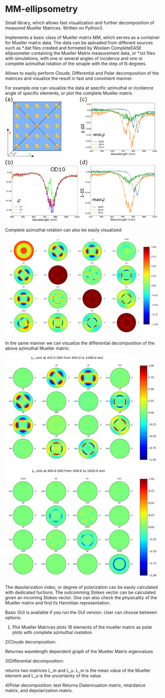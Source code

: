 # MM-ellipsometry
Small library, which allows fast visualization and further decomposition of measured Mueller Matrices.
Written on Python3.

Implements a basic class of Mueller matrix MM, which serves as a container for Mueller matrix data. The data can be aploaded from different sources such as *.dat files created and formated by Woolam CompleteEASE ellipsometer containing the Mueller Matrix measurement data, or *.txt files with simulations, with one or several angles of incidence and one or complete azimuthal rotation of the smaple with the step of N degrees. 

Allows to easily perform Cloude, Differential and Polar decomposition of the matrices and visualize the result in fast and convinient manner.

For example one can visualize the data at specific azimuthal or incidence angle of specific elements, or plot the complete Mueller matrix.
![alt text](https://github.com/Slimco86/MM-ellipsometry/blob/master/Depol.png)

Complete azimuthal rotation can also be easily visualized:

![alt text](https://github.com/Slimco86/MM-ellipsometry/blob/master/Fig2.png)

In the same manner we can visualize the differential decomposition of the above azimuthal Mueller matrix:

![alt text](https://github.com/Slimco86/MM-ellipsometry/blob/master/S4.png)


The depolarization index, or degree of polarization can be easily calculated with dedicated fuctions. The outcomming Stokes vector can be calculated given an incoming Stokes vector. One can also check the physicality of the Mueller matrix and find its Hermitian representation.








Basic GUI is avaliable if you run the GUI version.
User can choose between options:

1) Plot Mueller Matrices
plots 16 elements of the mueller matrix as polar plots with complete azimuthal roatation

2)Cloude decomposition:

Returnes wavelength dependent graph of the Mueller Matrix eigenvalues

3)Differential decomposition:

returns two matrices L_m and L_u. L_m is the mean value of the Mueller element and L_u is the uncertainty of this value.

4)Polar decomposition:
test
Returns Diatennuation matrix, retardance matrix, and depolarization matrix.
